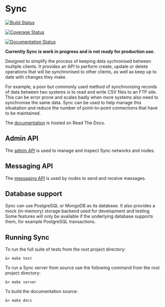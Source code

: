 # Sync

[![Build Status](https://travis-ci.org/jim8786453/sync.svg?branch=master)](https://travis-ci.org/jim8786453/sync)

[![Coverage Status](https://coveralls.io/repos/github/jim8786453/sync/badge.svg?branch=master)](https://coveralls.io/github/jim8786453/sync?branch=master)

[![Documentation Status](https://readthedocs.org/projects/py-sync/badge/?version=latest)](http://py-sync.readthedocs.io/en/latest/?badge=latest)

**Currently Sync is work in progress and is not ready for production use.**

Designed to simplify the process of keeping data sychronised between multiple clients. It provides an API to perform create, update or delete operations that will be synchronised to other clients, as well as keep up to date with changes they make.

For example, a poor but commonly used method of synchronising records of data between two systems is to read and write CSV files to an FTP site. This can be error prone and scales badly when more systems also need to synchronise the same data. Sync can be used to help manage this situatation and reduce the number of point-to-point connections that have to be maintained.

The [documentation](http://py-sync.readthedocs.io/en/latest/?) is hosted on Read The Docs.

## Admin API
The [admin API](http://py-sync.readthedocs.io/en/latest/sync.http.html#module-sync.http.admin) is used to manage and inspect Sync networks and nodes.

## Messaging API
The [messaging API](http://py-sync.readthedocs.io/en/latest/sync.http.html#module-sync.http.messaging) is used by nodes to send and receive messages.

## Database support
Sync can use PostgreSQL or MongoDB as its database. It also provides a mock (in-memory) storage backend used for development and testing. Some features will only be available if the underlying database supports them, for example PostgreSQL transactions.

## Running Sync

To run the full suite of tests from the root project directory:

```
&> make test
```

To run a Sync server from source use the following command from the root project directory:

```
&> make server
```

To build the documentation source:

```
&> make docs
```
